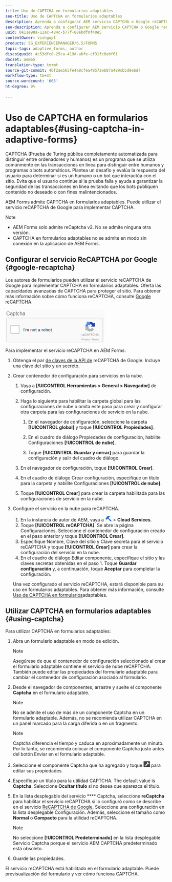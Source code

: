 ```yaml
---
title: Uso de CAPTCHA en formularios adaptables
seo-title: Uso de CAPTCHA en formularios adaptables
description: Aprenda a configurar AEM servicio CAPTCHA o Google reCAPTCHA en formularios adaptables.
seo-description: Aprenda a configurar AEM servicio CAPTCHA o Google reCAPTCHA en formularios adaptables.
uuid: 0e11e98a-12ac-484c-b77f-88ebdf0f40e5
contentOwner: vishgupt
products: SG_EXPERIENCEMANAGER/6.5/FORMS
topic-tags: adaptive_forms, author
discoiquuid: 4c53dfc0-25ca-419d-abfe-cf31fc6ebf61
docset: aem65
translation-type: tm+mt
source-git-commit: 46f2ae565fe4a8cfea49572eb87a489cb5d9ebd7
workflow-type: tm+mt
source-wordcount: '665'
ht-degree: 0%

---
```



# Uso de CAPTCHA en formularios adaptables{#using-captcha-in-adaptive-forms}

CAPTCHA (Prueba de Turing pública completamente automatizada para distinguir entre ordenadores y humanos) es un programa que se utiliza comúnmente en las transacciones en línea para distinguir entre humanos y programas o bots automáticos. Plantea un desafío y evalúa la respuesta del usuario para determinar si es un humano o un bot que interactúa con el sitio. Evita que el usuario continúe si la prueba falla y ayuda a garantizar la seguridad de las transacciones en línea evitando que los bots publiquen contenido no deseado o con fines malintencionados.

AEM Forms admite CAPTCHA en formularios adaptables. Puede utilizar el servicio reCAPTCHA de Google para implementar CAPTCHA.

>[!NOTE]
>
>* AEM Forms solo admite reCaptcha v2. No se admite ninguna otra versión.
>* CAPTCHA en formularios adaptables no se admite en modo sin conexión en la aplicación de AEM Forms.

>



## Configurar el servicio ReCAPTCHA por Google {#google-recaptcha}

Los autores de formularios pueden utilizar el servicio reCAPTCHA de Google para implementar CAPTCHA en formularios adaptables. Oferta las capacidades avanzadas de CAPTCHA para proteger el sitio. Para obtener más información sobre cómo funciona reCAPTCHA, consulte [Google reCAPTCHA](https://developers.google.com/recaptcha/).

![Recaptcha](assets/recaptcha_new.png)

Para implementar el servicio reCAPTCHA en AEM Forms:

1. Obtenga el par [de claves de la API de](https://www.google.com/recaptcha/admin) reCAPTCHA de Google. Incluye una clave del sitio y un secreto.
1. Crear contenedor de configuración para servicios en la nube.

   1. Vaya a **[!UICONTROL Herramientas > General > Navegador]** de configuración.
   1. Haga lo siguiente para habilitar la carpeta global para las configuraciones de nube o omita este paso para crear y configurar otra carpeta para las configuraciones de servicio en la nube.

      1. En el navegador de configuración, seleccione la carpeta **[!UICONTROL global]** y toque **[!UICONTROL Propiedades]**.

      1. En el cuadro de diálogo Propiedades de configuración, habilite Configuraciones **[!UICONTROL de nube]**.
      1. Toque **[!UICONTROL Guardar y cerrar]** para guardar la configuración y salir del cuadro de diálogo.
   1. En el navegador de configuración, toque **[!UICONTROL Crear]**.
   1. En el cuadro de diálogo Crear configuración, especifique un título para la carpeta y habilite Configuraciones **[!UICONTROL de nube]**.
   1. Toque **[!UICONTROL Crear]** para crear la carpeta habilitada para las configuraciones de servicio en la nube.


1. Configure el servicio en la nube para reCAPTCHA.

   1. En la instancia de autor de AEM, vaya a ![tools-1](assets/tools-1.png) > **Cloud Services**.
   1. Toque **[!UICONTROL reCAPTCHA]**. Se abre la página Configuraciones. Seleccione el contenedor de configuración creado en el paso anterior y toque **[!UICONTROL Crear]**.
   1. Especifique Nombre, Clave del sitio y Clave secreta para el servicio reCAPTCHA y toque **[!UICONTROL Crear]** para crear la configuración del servicio en la nube.
   1. En el cuadro de diálogo Editar componente, especifique el sitio y las claves secretas obtenidas en el paso 1. Toque **Guardar configuración** y, a continuación, toque **Aceptar** para completar la configuración.

   Una vez configurado el servicio reCAPTCHA, estará disponible para su uso en formularios adaptables. Para obtener más información, consulte [Uso de CAPTCHA en formularios](#using-captcha)adaptables.

## Utilizar CAPTCHA en formularios adaptables {#using-captcha}

Para utilizar CAPTCHA en formularios adaptables:

1. Abra un formulario adaptable en modo de edición.

   >[!NOTE]
   >
   >Asegúrese de que el contenedor de configuración seleccionado al crear el formulario adaptable contiene el servicio de nube reCAPTCHA. También puede editar las propiedades del formulario adaptable para cambiar el contenedor de configuración asociado al formulario.

1. Desde el navegador de componentes, arrastre y suelte el componente **Captcha** en el formulario adaptable.

   >[!NOTE]
   >
   >No se admite el uso de más de un componente Captcha en un formulario adaptable. Además, no se recomienda utilizar CAPTCHA en un panel marcado para la carga diferida o en un fragmento.

   >[!NOTE]
   >
   >Captcha diferencia el tiempo y caduca en aproximadamente un minuto. Por lo tanto, se recomienda colocar el componente Captcha justo antes del botón Enviar en el formulario adaptable.

1. Seleccione el componente Captcha que ha agregado y toque ![cmppr](assets/cmppr.png) para editar sus propiedades.
1. Especifique un título para la utilidad CAPTCHA. The default value is **Captcha**. Seleccione **Ocultar título** si no desea que aparezca el título.
1. En la lista desplegable del servicio **** Captcha, seleccione **reCaptcha** para habilitar el servicio reCAPTCHA si lo configuró como se describe en el servicio [ReCAPTCHA de Google](#google-recaptcha). Seleccione una configuración en la lista desplegable Configuración. Además, seleccione el tamaño como **Normal** o **Compacto** para la utilidad reCAPTCHA.

   >[!NOTE]
   >
   >No seleccione **[!UICONTROL Predeterminado]** en la lista desplegable Servicio Captcha porque el servicio AEM CAPTCHA predeterminado está obsoleto.

1. Guarde las propiedades.

El servicio reCAPTCHA está habilitado en el formulario adaptable. Puede previsualización del formulario y ver cómo funciona CAPTCHA.
